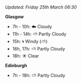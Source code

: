 *Updated: Friday 25th March 06:30*

**Glasgow**

* 7h - 10h: :cloud: Cloudy
* 11h - 14h: :partly_sunny: Partly Cloudy
* 15h: :cyclone: Windy (:partly_sunny:)
* 16h, 17h: :partly_sunny: Partly Cloudy
* 18h: :sunny: Clear

**Edinburgh**

* 7h - 18h: :partly_sunny: Partly Cloudy
